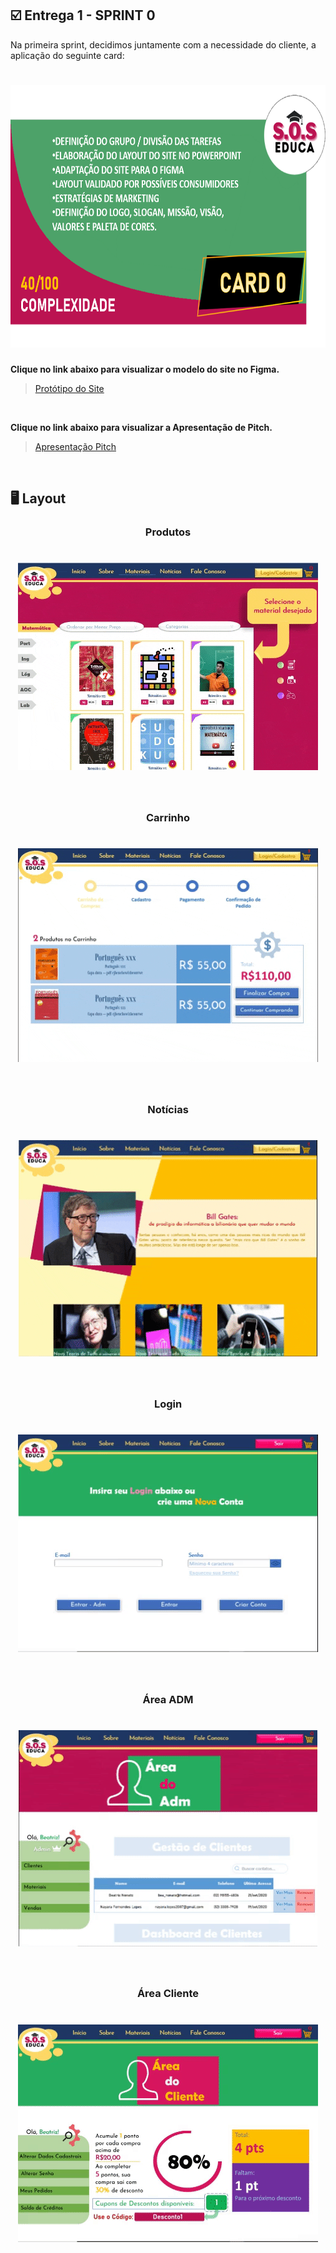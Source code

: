 ## :ballot_box_with_check: Entrega 1 - SPRINT 0

Na primeira sprint, decidimos juntamente com a necessidade do cliente, a aplicação do seguinte card:

<h1 align="center"> <img src = "/Imagens Geral/card 0.png" width="710" height="420" /></h1>

**Clique no link abaixo para visualizar o modelo do site no Figma.**  
> [Protótipo do Site](https://www.figma.com/proto/IxIHeo1bBkB5B3z1DoVQIN/PI-Fatec?node-id=1%3A7&scaling=scale-down-width&hide-ui=1)

<br>

**Clique no link abaixo para visualizar a Apresentação de Pitch.**  
> [Apresentação Pitch](https://github.com/Grupo-1-2020-PI-FATEC-ADS/SOS-EDUCA/blob/master/SPRINT_0/Pitch%20-%20Grupo%201%20-%20ADS%20-%20Turma%20A.pdf)

<br>

## :desktop_computer: Layout

<h3 align="center">Produtos</h3>

<h1 align="center"> <img src = "/Imagens Geral/materiais.gif"/></h1>

<br>

<h3 align="center">Carrinho</h3>

<h1 align="center"> <img src = "/Imagens Geral/carrinho.gif"/></h1>

<br>

<h3 align="center">Notícias</h3>

<h1 align="center"> <img src = "/Imagens Geral/blog.gif"/></h1>

<br>

<h3 align="center">Login</h3>

<h1 align="center"> <img src = "/Imagens Geral/login.gif"/></h1>

<br>

<h3 align="center">Área ADM</h3>

<h1 align="center"> <img src = "/Imagens Geral/area_adm.gif"/></h1>

<br>

<h3 align="center">Área Cliente</h3>

<h1 align="center"> <img src = "/Imagens Geral/area_cliente.gif"/></h1>

<br>


